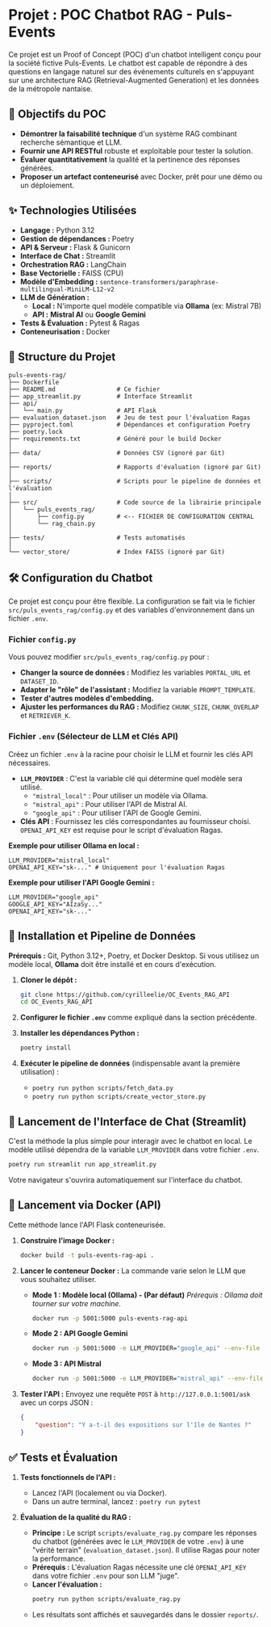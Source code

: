 # Projet : POC Chatbot RAG - Puls-Events

Ce projet est un Proof of Concept (POC) d'un chatbot intelligent conçu pour la société fictive Puls-Events. Le chatbot est capable de répondre à des questions en langage naturel sur des événements culturels en s'appuyant sur une architecture RAG (Retrieval-Augmented Generation) et les données de la métropole nantaise.

## 🎯 Objectifs du POC

* **Démontrer la faisabilité technique** d'un système RAG combinant recherche sémantique et LLM.
* **Fournir une API RESTful** robuste et exploitable pour tester la solution.
* **Évaluer quantitativement** la qualité et la pertinence des réponses générées.
* **Proposer un artefact conteneurisé** avec Docker, prêt pour une démo ou un déploiement.

## ✨ Technologies Utilisées

* **Langage :** Python 3.12
* **Gestion de dépendances :** Poetry
* **API & Serveur :** Flask & Gunicorn
* **Interface de Chat :** Streamlit
* **Orchestration RAG :** LangChain
* **Base Vectorielle :** FAISS (CPU)
* **Modèle d'Embedding :** `sentence-transformers/paraphrase-multilingual-MiniLM-L12-v2`
* **LLM de Génération :**
    * **Local :** N'importe quel modèle compatible via **Ollama** (ex: Mistral 7B)
    * **API :** **Mistral AI** ou **Google Gemini**
* **Tests & Évaluation :** Pytest & Ragas
* **Conteneurisation :** Docker

## 📂 Structure du Projet

```
puls-events-rag/
├── Dockerfile
├── README.md                 # Ce fichier
├── app_streamlit.py          # Interface Streamlit
├── api/
│   └── main.py               # API Flask
├── evaluation_dataset.json   # Jeu de test pour l'évaluation Ragas
├── pyproject.toml            # Dépendances et configuration Poetry
├── poetry.lock
├── requirements.txt          # Généré pour le build Docker
│
├── data/                     # Données CSV (ignoré par Git)
│
├── reports/                  # Rapports d'évaluation (ignoré par Git)
│
├── scripts/                  # Scripts pour le pipeline de données et l'évaluation
│
├── src/                      # Code source de la librairie principale
│   └── puls_events_rag/
│       ├── config.py         # <-- FICHIER DE CONFIGURATION CENTRAL
│       └── rag_chain.py
│
├── tests/                    # Tests automatisés
│
└── vector_store/             # Index FAISS (ignoré par Git)
```

## 🛠️ Configuration du Chatbot

Ce projet est conçu pour être flexible. La configuration se fait via le fichier `src/puls_events_rag/config.py` et des variables d'environnement dans un fichier `.env`.

### Fichier `config.py`

Vous pouvez modifier `src/puls_events_rag/config.py` pour :
* **Changer la source de données :** Modifiez les variables `PORTAL_URL` et `DATASET_ID`.
* **Adapter le "rôle" de l'assistant :** Modifiez la variable `PROMPT_TEMPLATE`.
* **Tester d'autres modèles d'embedding.**
* **Ajuster les performances du RAG :** Modifiez `CHUNK_SIZE`, `CHUNK_OVERLAP` et `RETRIEVER_K`.

### Fichier `.env` (Sélecteur de LLM et Clés API)

Créez un fichier `.env` à la racine pour choisir le LLM et fournir les clés API nécessaires.

* **`LLM_PROVIDER`** : C'est la variable clé qui détermine quel modèle sera utilisé.
    * `"mistral_local"` : Pour utiliser un modèle via Ollama.
    * `"mistral_api"` : Pour utiliser l'API de Mistral AI.
    * `"google_api"` : Pour utiliser l'API de Google Gemini.
* **Clés API** : Fournissez les clés correspondantes au fournisseur choisi. `OPENAI_API_KEY` est requise pour le script d'évaluation Ragas.

**Exemple pour utiliser Ollama en local :**
```env
LLM_PROVIDER="mistral_local"
OPENAI_API_KEY="sk-..." # Uniquement pour l'évaluation Ragas
```

**Exemple pour utiliser l'API Google Gemini :**
```env
LLM_PROVIDER="google_api"
GOOGLE_API_KEY="AIzaSy..."
OPENAI_API_KEY="sk-..."
```

## 🚀 Installation et Pipeline de Données

**Prérequis :** Git, Python 3.12+, Poetry, et Docker Desktop. Si vous utilisez un modèle local, **Ollama** doit être installé et en cours d'exécution.

1.  **Cloner le dépôt :**
    ```bash
    git clone https://github.com/cyrilleelie/OC_Events_RAG_API
    cd OC_Events_RAG_API
    ```

2.  **Configurer le fichier `.env`** comme expliqué dans la section précédente.

3.  **Installer les dépendances Python :**
    ```bash
    poetry install
    ```

4.  **Exécuter le pipeline de données** (indispensable avant la première utilisation) :
    * `poetry run python scripts/fetch_data.py`
    * `poetry run python scripts/create_vector_store.py`

## 💬 Lancement de l'Interface de Chat (Streamlit)

C'est la méthode la plus simple pour interagir avec le chatbot en local. Le modèle utilisé dépendra de la variable `LLM_PROVIDER` dans votre fichier `.env`.

```bash
poetry run streamlit run app_streamlit.py
```
Votre navigateur s'ouvrira automatiquement sur l'interface du chatbot.

## 🐳 Lancement via Docker (API)

Cette méthode lance l'API Flask conteneurisée.

1.  **Construire l'image Docker :**
    ```bash
    docker build -t puls-events-rag-api .
    ```

2.  **Lancer le conteneur Docker :**
    La commande varie selon le LLM que vous souhaitez utiliser.

    * **Mode 1 : Modèle local (Ollama) - (Par défaut)**
        *Prérequis : Ollama doit tourner sur votre machine.*
        ```bash
        docker run -p 5001:5000 puls-events-rag-api
        ```

    * **Mode 2 : API Google Gemini**
        ```bash
        docker run -p 5001:5000 -e LLM_PROVIDER="google_api" --env-file .env puls-events-rag-api
        ```

    * **Mode 3 : API Mistral**
        ```bash
        docker run -p 5001:5000 -e LLM_PROVIDER="mistral_api" --env-file .env puls-events-rag-api
        ```
        
3.  **Tester l'API :**
    Envoyez une requête `POST` à `http://127.0.0.1:5001/ask` avec un corps JSON :
    ```json
    {
        "question": "Y a-t-il des expositions sur l'île de Nantes ?"
    }
    ```

## ✅ Tests et Évaluation

1.  **Tests fonctionnels de l'API :**
    * Lancez l'API (localement ou via Docker).
    * Dans un autre terminal, lancez : `poetry run pytest`

2.  **Évaluation de la qualité du RAG :**
    * **Principe :** Le script `scripts/evaluate_rag.py` compare les réponses du chatbot (générées avec le `LLM_PROVIDER` de votre `.env`) à une "vérité terrain" (`evaluation_dataset.json`). Il utilise Ragas pour noter la performance.
    * **Prérequis :** L'évaluation Ragas nécessite une clé `OPENAI_API_KEY` dans votre fichier `.env` pour son LLM "juge".
    * **Lancer l'évaluation :**
        ```bash
        poetry run python scripts/evaluate_rag.py
        ```
    * Les résultats sont affichés et sauvegardés dans le dossier `reports/`.

